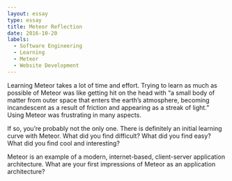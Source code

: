 ```yaml
---
layout: essay
type: essay
title: Meteor Reflection
date: 2016-10-20
labels:
  - Software Engineering
  - Learning
  - Meteor
  - Website Development
---
```


Learning Meteor takes a lot of time and effort. Trying to learn as much as possible of Meteor was like getting hit on the head with “a small body of matter from outer space that enters the earth’s atmosphere, becoming incandescent as a result of friction and appearing as a streak of light.” Using Meteor was frustrating in many aspects.


If so, you’re probably not the only one. There is definitely an initial learning curve with Meteor. What did you find difficult? What did you find easy? What did you find cool and interesting?

Meteor is an example of a modern, internet-based, client-server application architecture. What are your first impressions of Meteor as an application architecture?

